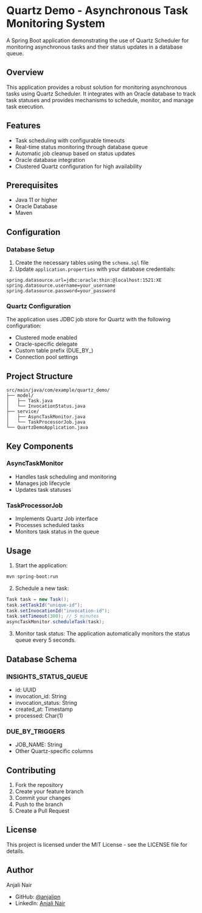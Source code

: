 # Quartz Demo - Asynchronous Task Monitoring System

A Spring Boot application demonstrating the use of Quartz Scheduler for monitoring asynchronous tasks and their status updates in a database queue.

## Overview

This application provides a robust solution for monitoring asynchronous tasks using Quartz Scheduler. It integrates with an Oracle database to track task statuses and provides mechanisms to schedule, monitor, and manage task execution.

## Features

- Task scheduling with configurable timeouts
- Real-time status monitoring through database queue
- Automatic job cleanup based on status updates
- Oracle database integration
- Clustered Quartz configuration for high availability

## Prerequisites

- Java 11 or higher
- Oracle Database
- Maven

## Configuration

### Database Setup

1. Create the necessary tables using the `schema.sql` file
2. Update `application.properties` with your database credentials:
```properties
spring.datasource.url=jdbc:oracle:thin:@localhost:1521:XE
spring.datasource.username=your_username
spring.datasource.password=your_password
```

### Quartz Configuration

The application uses JDBC job store for Quartz with the following configuration:
- Clustered mode enabled
- Oracle-specific delegate
- Custom table prefix (DUE_BY_)
- Connection pool settings

## Project Structure

```
src/main/java/com/example/quartz_demo/
├── model/
│   ├── Task.java
│   └── InvocationStatus.java
├── service/
│   ├── AsyncTaskMonitor.java
│   └── TaskProcessorJob.java
└── QuartzDemoApplication.java
```

## Key Components

### AsyncTaskMonitor
- Handles task scheduling and monitoring
- Manages job lifecycle
- Updates task statuses

### TaskProcessorJob
- Implements Quartz Job interface
- Processes scheduled tasks
- Monitors task status in the queue

## Usage

1. Start the application:
```bash
mvn spring-boot:run
```

2. Schedule a new task:
```java
Task task = new Task();
task.setTaskId("unique-id");
task.setInvocationId("invocation-id");
task.setTimeout(300); // 5 minutes
asyncTaskMonitor.scheduleTask(task);
```

3. Monitor task status:
The application automatically monitors the status queue every 5 seconds.

## Database Schema

### INSIGHTS_STATUS_QUEUE
- id: UUID
- invocation_id: String
- invocation_status: String
- created_at: Timestamp
- processed: Char(1)

### DUE_BY_TRIGGERS
- JOB_NAME: String
- Other Quartz-specific columns

## Contributing

1. Fork the repository
2. Create your feature branch
3. Commit your changes
4. Push to the branch
5. Create a Pull Request

## License

This project is licensed under the MIT License - see the LICENSE file for details.

## Author

Anjali Nair
- GitHub: [@anjalipn](https://github.com/anjalipn)
- LinkedIn: [Anjali Nair](https://www.linkedin.com/in/anjali-nair-34a28335/)